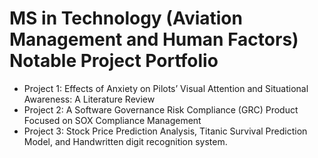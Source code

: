# MS in Technology (Aviation Management and Human Factors) Notable Project Portfolio

- Project 1: Effects of Anxiety on Pilots’ Visual Attention and Situational Awareness: A Literature Review
- Project 2: A Software Governance Risk Compliance (GRC) Product Focused on SOX Compliance Management
- Project 3: Stock Price Prediction Analysis, Titanic Survival Prediction Model, and Handwritten digit recognition system.
